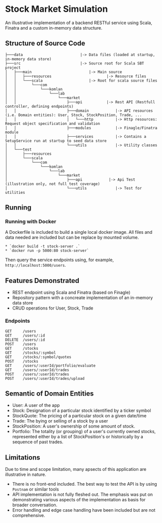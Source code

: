 # Stock Market Simulation

An illustrative implementation of a backend RESTful service using Scala, Finatra and a custom in-memory data structure.

## Structure of Source Code
```
├───data					      |-> Data files (loaded at startup, in-memory data store)
├───src						      |-> Source root for Scala SBT project
│   ├───main					      |-> Main source
│   │   ├───resources			              |-> Resource files
│   │   └───scala				      |-> Root for scala source files
│   │       └───com
│   │           └───komlan
│   │               └───lab
│   │                   └───market		      
│   │                       ├───api		      |-> Rest API (Restfull controller, defining endpoints) 
│   │                       ├───domain		      |-> API resources (i.e. Domain entities): User, Stock, StockPosition, Trade, ...
│   │                       │   └───http	      |-> Http resources: Request object specification and validation
│   │                       ├───modules		      |-> Finagle/Finatra module
│   │                       ├───services	      |-> Contains a SetupService run at startup to seed data store
│   │                       └───utils		      |-> Utility classes
│   └───test
│       ├───resources
│       └───scala
│           └───com
│               └───komlan
│                   └───lab
│                       └───market
│                           ├───api		       |-> Api Test (illustration only, not full test coverage)
│                           └───utils		      |-> Test for utilities

```

## Running

### Running with Docker
A Dockerfile is included to build a single local docker image. All files and data needed are included but can be replace by mounted volume.

    * `docker build -t stock-server .`
    * `docker run -p 5000:80 stock-server`

Then query the service endpoints using, for example, `http://localhost:5000/users`. 

## Features Demonstrated
- REST endpoint using Scala and Finatra (based on Finagle)
- Repository pattern with a concreate implementation of an in-memory data store
- CRUD operations for User, Stock, Trade 

### Endpoints

```
GET     /users
GET     /users/:id
DELETE  /users/:id
POST    /users
GET     /stocks
GET     /stocks/:symbol
GET     /stocks/:symbol/quotes
POST    /stocks
GET     /users/:userId/portfolio/evaluate
GET     /users/:userId/trades
POST    /users/:userId/trades
POST    /users/:userId/trades/upload

```
## Semantic of Domain Entities
- User: A user of the app
- Stock: Designation of a particular stock identified by a ticker symbol
- StockQuote: The pricing of a particular stock on a given date/time
- Trade: The bying or selling of a stock by a user
- StockPosition: A user's ownership of some amount of stock. 
- Portfolio: The totality (or grouping) of a user's currently owned stocks, represented either by a list of StockPosition's or historically by a sequence of past trades.


## Limitations
Due to time and scope limitation, many apsects of this application are illustrative in nature.  
- There is no front-end included. The best way to test the API is by using `Postnam` or similar tools
- API implementation is not fully fleshed out. The emphasis was put on demonstrating various aspects of the implementation as basis for broader conversation.
- Error handling and edge case handling have been included but are not comprehensive.

